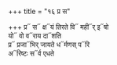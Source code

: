 +++
title = "१६ प्र स"

+++
प्र᳓ स᳓ क्ष᳓यं तिरते वि᳓ मही᳓र् इ᳓षो  
यो᳓ वो व᳓राय दा᳓शति  
प्र᳓ प्रजा᳓भिर् जायते ध᳓र्मणस् प᳓रि  
अ᳓रिष्टः स᳓र्व एधते